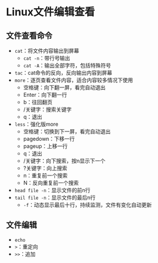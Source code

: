 # Linux文件编辑查看

## 文件查看命令

+ `cat`：将文件内容输出到屏幕
  + `cat -n`：带行号输出
  + `cat -A`：输出全部字符，包括特殊符号
+ `tac`：cat命令的反向，反向输出内容到屏幕
+ `more`：逐页查看文件内容，适合内容较多情况下使用
  + 空格键：向下翻一屏，看完自动退出
  + Enter：向下翻一行
  + b：往回翻页
  + /关键字：搜索关键字
  + q：退出
+ `less`：强化版more
  + 空格键：切换到下一屏，看完自动退出
  + pagedown：下移一行
  + pageup：上移一行
  + q：退出
  + /关键字：向下搜索，按n显示下一个
  + ?关键字：向上搜索
  + n：重复前一个搜索
  + N：反向重复前一个搜索
+ `head file -n`：显示文件的前n行
+ `tail file -n`：显示文件的最后n行
  + `-f`：动态显示最后十行，持续监测，文件有变化自动更新

## 文件编辑

+ `echo`
+ `>`：重定向
+ `>>`：追加
